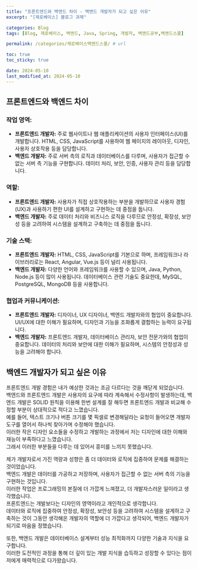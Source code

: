 ```yaml
---
title: "프론트엔드와 백엔드 차이 - 백엔드 개발자가 되고 싶은 이유"
excerpt: "[제로베이스] 블로그 과제"

categories: Blog
tags: [Blog, 제로베이스, 백엔드, Java, Spring, 개발자, 백엔드공부,백엔드스쿨]

permalink: /categories/제로베이스백엔드스쿨/ # url

toc: true
toc_sticky: true

date: 2024-05-10
last_modified_at: 2024-05-10
---
```


## 프론트엔드와 백엔드 차이

### 작업 영역:

- **프론트엔드 개발자:** 주로 웹사이트나 웹 애플리케이션의 사용자 인터페이스(UI)를 개발합니다. HTML, CSS, JavaScript를 사용하여 웹 페이지의 레이아웃, 디자인, 사용자 상호작용 등을 담당합니다.
- **백엔드 개발자:** 주로 서버 측의 로직과 데이터베이스를 다루며, 사용자가 접근할 수 없는 서버 측 기능을 구현합니다. 데이터 처리, 보안, 인증, 사용자 관리 등을 담당합니다.

### 역할:

- **프론트엔드 개발자:** 사용자가 직접 상호작용하는 부분을 개발하므로 사용자 경험(UX)과 사용하기 편한 UI를 설계하고 구현하는 데 중점을 둡니다.
- **백엔드 개발자:** 주로 데이터 처리와 비즈니스 로직을 다루므로 안정성, 확장성, 보안성 등을 고려하여 시스템을 설계하고 구축하는 데 중점을 둡니다.

### 기술 스택:

- **프론트엔드 개발자:** HTML, CSS, JavaScript를 기본으로 하며, 프레임워크나 라이브러리로는 React, Angular, Vue.js 등이 널리 사용됩니다.
- **백엔드 개발자:** 다양한 언어와 프레임워크를 사용할 수 있으며, Java, Python, Node.js 등이 많이 사용됩니다. 데이터베이스 관련 기술도 중요한데, MySQL, PostgreSQL, MongoDB 등을 사용합니다.

### 협업과 커뮤니케이션:

- **프론트엔드 개발자:** 디자이너, UX 디자이너, 백엔드 개발자와의 협업이 중요합니다. UI/UX에 대한 이해가 필요하며, 디자인과 기능을 조화롭게 결합하는 능력이 요구됩니다.
- **백엔드 개발자:** 프론트엔드 개발자, 데이터베이스 관리자, 보안 전문가와의 협업이 중요합니다. 데이터의 처리와 보안에 대한 이해가 필요하며, 시스템의 안정성과 성능을 고려해야 합니다.

## 백엔드 개발자가 되고 싶은 이유
프론트엔드 개발 경험은 내가 예상한 것과는 조금 다르다는 것을 깨닫게 되었습니다.<br>
백엔드와 프론트엔드 개발은 사용자의 요구에 따라 계속해서 수정사항이 발생하는데, 백엔드 개발은 SOLID 원칙을 이용해 한번 설계를 잘 해두면 프론트엔드 개발과 비교해 수정할 부분이 상대적으로 적다고 느꼈습니다. <br>
예를 들어, 텍스트 크기나 버튼 크기를 몇 픽셀로 변경해달라는 요청이 들어오면 개발자도구를 열어서 하나씩 찾아가며 수정해야 했습니다.<br>
이러한 작은 디자인 요소들을 수정하고 개발하는 과정에서 저는 디자인에 대한 이해와 재능이 부족하다고 느꼈습니다. <br>
그래서 이러한 부분들을 다루는 데 있어서 흥미를 느끼지 못했습니다.<br>

제가 개발자로서 가진 역량과 성향은 좀 더 데이터와 로직에 집중하여 문제를 해결하는 것이었습니다.<br>
백엔드 개발은 데이터를 가공하고 저장하며, 사용자가 접근할 수 없는 서버 측의 기능을 구현하는 것입니다.<br>
이러한 작업은 프로그래밍의 본질에 더 가깝게 느껴졌고, 더 개발자스러운 일이라고 생각했습니다. <br>
프론트엔드는 개발보다는 디자인의 영역이라고 개인적으로 생각합니다. <br>
데이터와 로직에 집중하여 안정성, 확장성, 보안성 등을 고려하여 시스템을 설계하고 구축하는 것이 그동안 생각해온 개발자의 역할에 더 가깝다고 생각되어, 백엔드 개발자가 되기로 마음을 정했습니다.<br>

또한, 백엔드 개발은 데이터베이스 설계부터 성능 최적화까지 다양한 기술과 지식을 요구합니다. <br>
이러한 도전적인 과정을 통해 더 깊이 있는 개발 지식을 습득하고 성장할 수 있다는 점이 저에게 매력적으로 다가왔습니다.<br>
